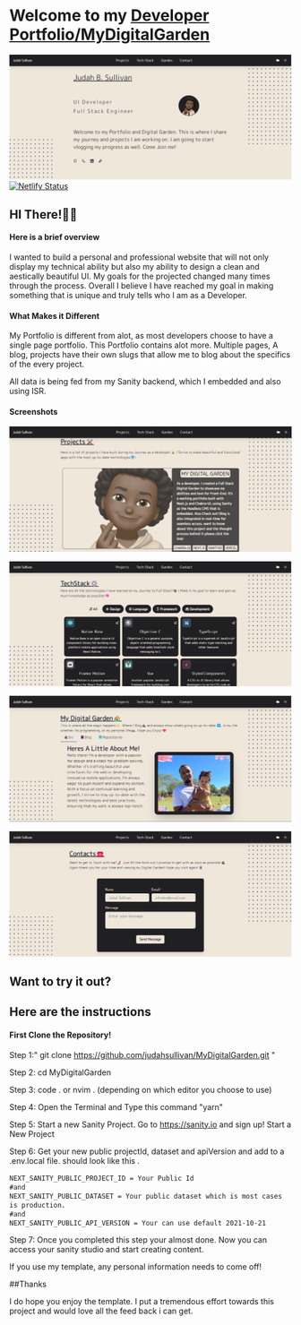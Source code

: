 # Welcome to my [Developer Portfolio/MyDigitalGarden ](https://devjbyrd.com)

![homepage ](public/assets/images/1.png)
[![Netlify Status](https://api.netlify.com/api/v1/badges/5724add7-4014-4ae0-ba65-2e398eca5093/deploy-status)](https://app.netlify.com/sites/beamish-raindrop-7b2750/deploys)

## HI There!🤙🏾

#### Here is a brief overview

I wanted to build a personal and professional website that will not only display my technical ability
but also my ability to design a clean and aestically beautiful UI. My goals for the projected changed
many times through the process. Overall I believe I have reached my goal in making something that is unique
and truly tells who I am as a Developer.

#### What Makes it Different

My Portfolio is different from alot, as most developers choose to have a single page portfolio. This Portfolio
contains alot more. Multiple pages, A blog, projects have their own slugs that allow me to blog about the specifics of the every project.

All data is being fed from my Sanity backend, which I embedded and also using ISR.

#### Screenshots

![Project Page](public/assets/images/2.png)

![TechStack Page](public/assets/images/3.png)

![Garden Page](public/assets/images/4.png)

![Contact Page](public/assets/images/5.png)

## Want to try it out?

## Here are the instructions

#### First Clone the Repository!

Step 1:" git clone https://github.com/judahsullivan/MyDigitalGarden.git "

Step 2: cd MyDigitalGarden

Step 3: code . or nvim . (depending on which editor you choose to use)

Step 4: Open the Terminal and Type this command "yarn"

Step 5: Start a new Sanity Project. Go to https://sanity.io and sign up! Start a New Project

Step 6: Get your new public projectId, dataset and apiVersion and add to a .env.local file.
should look like this .

```
NEXT_SANITY_PUBLIC_PROJECT_ID = Your Public Id
#and
NEXT_SANITY_PUBLIC_DATASET = Your public dataset which is most cases is production.
#and
NEXT_SANITY_PUBLIC_API_VERSION = Your can use default 2021-10-21
```

Step 7: Once you completed this step your almost done. Now you can access your sanity studio and start creating content.

If you use my template, any personal information needs to come off!

##Thanks

I do hope you enjoy the template. I put a tremendous effort towards this project and would love all the feed back i can get.
